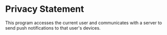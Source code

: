 #  Privacy Statement

This program accesses the current user and communicates
with a server to send push notifications to that user's devices.


